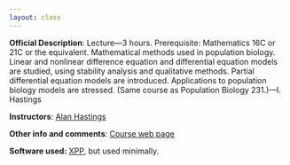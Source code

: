 ```yaml
---
layout: class
---
```


**Official Description**: Lecture—3 hours. Prerequisite: Mathematics 16C or 21C or the equivalent. Mathematical methods used in population biology. Linear and nonlinear difference equation and differential equation models are studied, using stability analysis and qualitative methods. Partial differential equation models are introduced. Applications to population biology models are stressed. (Same course as Population Biology 231.)—I. Hastings
 
**Instructors**: [Alan Hastings](two.ucdavis.edu/~me/)

**Other info and comments**: [Course web page](http://two.ucdavis.edu/~me/231.html)

**Software used:** [XPP](http://www.pitt.edu/~phase/), but used minimally.